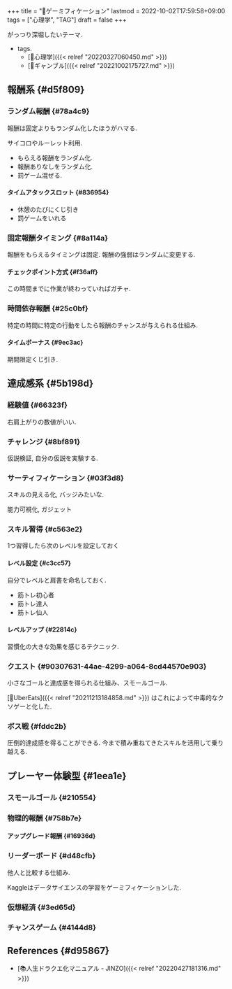 +++
title = "📝ゲーミフィケーション"
lastmod = 2022-10-02T17:59:58+09:00
tags = ["心理学", "TAG"]
draft = false
+++

がっつり深堀したいテーマ.

-   tags.
    -   [🔖心理学]({{< relref "20220327060450.md" >}})
    -   [🔖ギャンブル]({{< relref "20221002175727.md" >}})


## 報酬系 {#d5f809}


### ランダム報酬 {#78a4c9}

報酬は固定よりもランダム化したほうがハマる.

サイコロやルーレット利用.

-   もらえる報酬をランダム化.
-   報酬ありなしをランダム化.
-   罰ゲーム混ぜる.


#### タイムアタックスロット {#836954}

-   休憩のたびにくじ引き
-   罰ゲームをいれる


### 固定報酬タイミング {#8a114a}

報酬をもらえるタイミングは固定. 報酬の強弱はランダムに変更する.


#### チェックポイント方式 {#f36aff}

この時間までに作業が終わっていればガチャ.


### 時間依存報酬 {#25c0bf}

特定の時間に特定の行動をしたら報酬のチャンスが与えられる仕組み.


#### タイムボーナス {#9ec3ac}

期間限定くじ引き.


## 達成感系 {#5b198d}


### 経験値 {#66323f}

右肩上がりの数値がいい.


### チャレンジ {#8bf891}

仮説検証, 自分の仮説を実験する.


### サーティフィケーション {#03f3d8}

スキルの見える化, バッジみたいな.

能力可視化, ガジェット


### スキル習得 {#c563e2}

1つ習得したら次のレベルを設定しておく


#### レベル設定 {#c3cc57}

自分でレベルと肩書を命名しておく.

-   筋トレ初心者
-   筋トレ達人
-   筋トレ仙人


#### レベルアップ {#22814c}

習慣化の大きな効果を感じるテクニック.


### クエスト {#90307631-44ae-4299-a064-8cd44570e903}

小さなゴールと達成感を得られる仕組み、スモールゴール.

[📝UberEats]({{< relref "20211213184858.md" >}}) はこれによって中毒的なクソゲーと化した.


### ボス戦 {#fddc2b}

圧倒的達成感を得ることができる.
今まで積み重ねてきたスキルを活用して乗り越える.


## プレーヤー体験型 {#1eea1e}


### スモールゴール {#210554}


### 物理的報酬 {#758b7e}


#### アップグレード報酬 {#16936d}


### リーダーボード {#d48cfb}

他人と比較する仕組み.

Kaggleはデータサイエンスの学習をゲーミフィケーションした.


### 仮想経済 {#3ed65d}


### チャンスゲーム {#4144d8}


## References {#d95867}

-   [📚人生ドラクエ化マニュアル - JINZO]({{< relref "20220427181316.md" >}})
